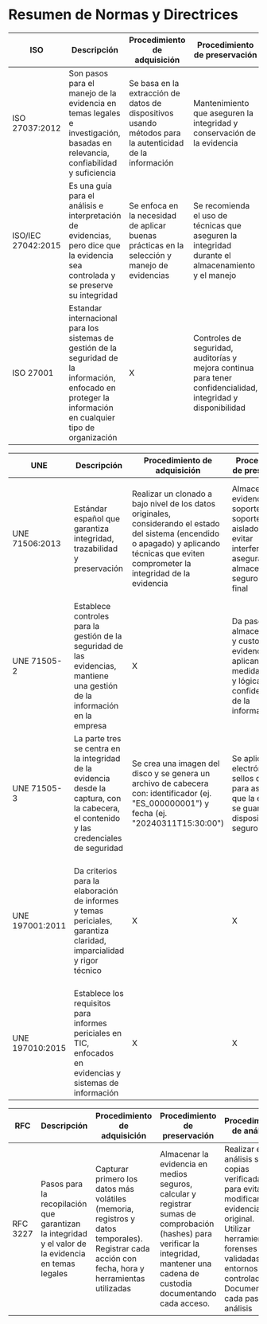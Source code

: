 # Resumen de Normas y Directrices

|**ISO**|**Descripción**|**Procedimiento de adquisición**|**Procedimiento de preservación**|**Procedimiento de análisis**|**Observaciones**|
|-|-|-|-|-|-|
| ISO 27037:2012  | Son pasos para el manejo de la evidencia en temas legales e investigación, basadas en relevancia, confiabilidad y suficiencia |Se basa en la extracción de datos de dispositivos usando métodos para la autenticidad de la información| Mantenimiento que aseguren la integridad y conservación de la evidencia | La norma dice que el análisis debe garantizar la relevancia y confiabilidad, para adapatarse al contexto del caso|roles definidos: defr (en la escena) y des (análisis y adquisición)|
| ISO/IEC 27042:2015| Es una guía para el análisis e interpretación de evidencias, pero dice que la evidencia sea controlada y se preserve su integridad| Se enfoca en la necesidad de aplicar buenas prácticas en la selección y manejo de evidencias| Se recomienda el uso de técnicas que aseguren la integridad durante el almacenamiento y el manejo|Justificación de los métodos utilizados, se selecciona el método más adecuado y que sea imparcial | La norma destaca la influencia del método en la interpretación y la importancia de justificar la elección para lograr objetividad|
| ISO 27001 | Estandar internacional para los sistemas de gestión de la seguridad de la información, enfocado en proteger la información en cualquier tipo de organización |X| Controles de seguridad, auditorías y mejora continua para tener confidencialidad, integridad y disponibilidad | Monitorización y auditoría interna para detectar y mitigar riesgos y vulnerabilidades | Reduce ciberataques, cumple con gdpr y hipaa. Componentes: políticas, evaluación de riesgos, controles y mejora continua.|

|**UNE**|**Descripción**|**Procedimiento de adquisición**|**Procedimiento de preservación**|**Procedimiento de análisis**|**Observaciones**|
|-|-|-|-|-|-|
| UNE 71506:2013| Estándar español que garantiza integridad, trazabilidad y preservación | Realizar un clonado a bajo nivel de los datos originales, considerando el estado del sistema (encendido o apagado) y aplicando técnicas que eviten comprometer la integridad de la evidencia | Almacenar las evidencias en soportes, user soportes aislados para evitar interferencias, asegurar un almacenamiento seguro hasta el final| Recuperar ficheros borrados, estudiar particiones y sistemas de archivos, analizar el sistema operativo y evaluar la seguridad|Se debe documentar cada paso del proceso y elaborar un informe claro.|
| UNE 71505-2| Establece controles para la gestión de la seguridad de las evidencias, mantiene una gestión de la información en la empresa| X | Da pasos para el almacenamiento y custodia de evidencias, aplicando medidas físicas y lógicas para la confidencialidad, de la información| DIce que hay que documentar , para facilitar el análisis sin detalles técnicos | Asegura el cumplimiento legal|
|UNE 71505-3|La parte tres se centra en la integridad de la evidencia desde la captura, con la cabecera, el contenido y las credenciales de seguridad|Se crea una imagen del disco y se genera un archivo de cabecera con: identificador (ej. "ES_000000001") y fecha (ej. "20240311T15:30:00")|Se aplica firma electrónica y sellos de tiempo para asegurar que la evidencia se guarde en un dispositivo seguro|X|Solo los empleados autorizados pueden acceder a la evidencia con credenciales de seguridad y su sello electrónico|
| UNE 197001:2011 | Da criterios  para la elaboración de informes y temas periciales, garantiza claridad, imparcialidad y rigor técnico| X | X| Se debe estructurar el informe en secciones: identificación, índice, cuerpo del informe, anexos,  objetivo, alcance, antecedentes, análisis y conclusiones | Se necesita título , paginación con código de referencia, declaración de tachas|
| UNE 197010:2015 | Establece los requisitos para informes periciales en TIC, enfocados en evidencias y sistemas de información| X| X | Orienta la estructuración del informe (título, índice, memoria, anexos y apartados específicos) | da principios como relevancia, fiabilidad, suficiencia y oportunidad de las evidencias|

|**RFC**|**Descripción**|**Procedimiento de adquisición**|**Procedimiento de preservación**|**Procedimiento de análisis**|**Observaciones**|
|-|-|-|-|-|-|
| RFC 3227  | Pasos para la recopilación que garantizan la integridad y el valor de la evidencia en temas legales | Capturar primero los datos más volátiles (memoria, registros y datos temporales). Registrar cada acción con fecha, hora y herramientas utilizadas| Almacenar la evidencia en medios seguros, calcular y registrar sumas de comprobación (hashes) para verificar la integridad,  mantener una cadena de custodia documentando cada acceso. | Realizar el análisis sobre copias verificadas para evitar modificar la evidencia original. Utilizar herramientas forenses validadas en entornos controlados. Documentar cada paso del análisis| Las directrices aseguran que la evidencia sea admisible en tribunal, garantizando autenticidad, integridad y confiabilidad, y con una documentación buena y respetar el orden de volatilidad de los datos|
